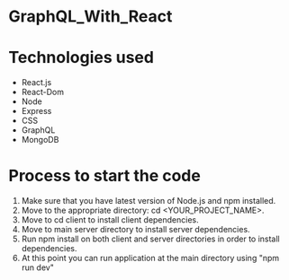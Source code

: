 # GraphQL_With_React

# Technologies used 
  - React.js   
  - React-Dom
  - Node
  - Express
  - CSS
  - GraphQL
  - MongoDB

  
  # Process to start the code
  
  1. Make sure that you have latest version of Node.js and npm installed.
  2. Move to the appropriate directory: cd <YOUR_PROJECT_NAME>.
  3. Move to cd client to install client dependencies. 
  4. Move to main server directory to install server dependencies.
  4. Run npm install on both client and server directories in order to install dependencies.
  5. At this point you can run application at the main directory using "npm run dev"

